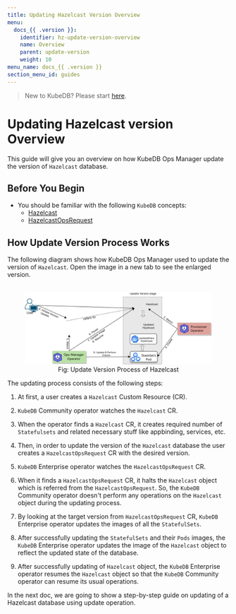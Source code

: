 ```yaml
---
title: Updating Hazelcast Version Overview
menu:
  docs_{{ .version }}:
    identifier: hz-update-version-overview
    name: Overview
    parent: update-version
    weight: 10
menu_name: docs_{{ .version }}
section_menu_id: guides
---
```


> New to KubeDB? Please start [here](/docs/README.md).

# Updating Hazelcast version Overview

This guide will give you an overview on how KubeDB Ops Manager update the version of `Hazelcast` database.

## Before You Begin

- You should be familiar with the following `KubeDB` concepts:
  - [Hazelcast](/docs/guides/hazelcast/concepts/hazelcast.md)
  - [HazelcastOpsRequest](/docs/guides/hazelcast/concepts/hazelcast-opsrequest.md)

## How Update Version Process Works

The following diagram shows how KubeDB Ops Manager used to update the version of `Hazelcast`. Open the image in a new tab to see the enlarged version.

<figure align="center">
  <img alt="Update Version Process of Hazelcast" src="/docs/images/day-2-operation/hazelcast/hz-version-update.svg">
<figcaption align="center">Fig: Update Version Process of Hazelcast</figcaption>
</figure>

The updating process consists of the following steps:

1. At first, a user creates a `Hazelcast` Custom Resource (CR).

2. `KubeDB` Community operator watches the `Hazelcast` CR.

3. When the operator finds a `Hazelcast` CR, it creates required number of `Statefulsets` and related necessary stuff like appbinding, services, etc.

4. Then, in order to update the version of the `Hazelcast` database the user creates a `HazelcastOpsRequest` CR with the desired version.

5. `KubeDB` Enterprise operator watches the `HazelcastOpsRequest` CR.

6. When it finds a `HazelcastOpsRequest` CR, it halts the `Hazelcast` object which is referred from the `HazelcastOpsRequest`. So, the `KubeDB` Community operator doesn't perform any operations on the `Hazelcast` object during the updating process.  

7. By looking at the target version from `HazelcastOpsRequest` CR, `KubeDB` Enterprise operator updates the images of all the `StatefulSets`.

8. After successfully updating the `StatefulSets` and their `Pods` images, the `KubeDB` Enterprise operator updates the image of the `Hazelcast` object to reflect the updated state of the database.

9. After successfully updating of `Hazelcast` object, the `KubeDB` Enterprise operator resumes the `Hazelcast` object so that the `KubeDB` Community operator can resume its usual operations.

In the next doc, we are going to show a step-by-step guide on updating of a Hazelcast database using update operation.

